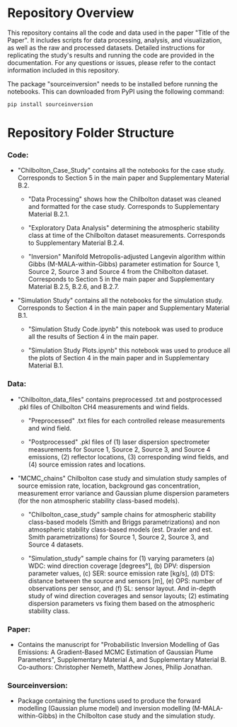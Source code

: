 # Repository Overview

This repository contains all the code and data used in the paper "Title of the Paper". It includes scripts for data processing, analysis, and visualization, as well as the raw and processed datasets. Detailed instructions for replicating the study's results and running the code are provided in the documentation. For any questions or issues, please refer to the contact information included in this repository.

The package "sourceinversion" needs to be installed before running the notebooks. This can downloaded from PyPI using the following command:

```python
pip install sourceinversion
```

# Repository Folder Structure

### Code:
   * "Chilbolton_Case_Study" contains all the notebooks for the case study. Corresponds to Section 5 in the main paper and Supplementary Material B.2.

        * "Data Processing" shows how the Chilbolton dataset was cleaned and formatted for the case study. Corresponds to Supplementary Material B.2.1.

        - "Exploratory Data Analysis" determining the atmospheric stability class at time of the Chilbolton dataset measurements. Corresponds to Supplementary Material B.2.4.

        - "Inversion"  Manifold Metropolis-adjusted Langevin algorithm within Gibbs (M-MALA-within-Gibbs) parameter estimation for Source 1, Source 2, Source 3 and Source 4 from the Chilbolton dataset. Corresponds to Section 5 in the main paper and Supplementary Material B.2.5, B.2.6, and B.2.7.
    

   * "Simulation Study" contains all the notebooks for the simulation study. Corresponds to Section 4 in the main paper and Supplementary Material B.1.

        - "Simulation Study Code.ipynb" this notebook was used to produce all the results of Section 4 in the main paper. 

        - "Simulation Study Plots.ipynb" this notebook was used to produce all the plots of Section 4 in the main paper and in Supplementary Material B.1. 



### Data:
   * "Chilbolton_data_files" contains preprocessed .txt and postprocessed .pkl files of Chilbolton CH4 measurements and wind fields.

        - "Preprocessed" .txt files for each controlled release measurements and wind field.

        - "Postprocessed" .pkl files of (1) laser dispersion spectrometer measurements for Source 1, Source 2, Source 3, and Source 4 emissions, (2) reflector locations, (3) corresponding wind fields, and (4) source emission rates and locations.
    

   * "MCMC_chains" Chilbolton case study and simulation study samples of source emission rate, location, background gas concentration, measurement error variance and Gaussian plume dispersion parameters (for the non atmospheric stability class-based models).

        - "Chilbolton_case_study" sample chains for atmospheric stability class-based models (Smith and Briggs parametrizations) and non atmospheric stability class-based models (est. Draxler and est. Smith parametrizations) for Source 1, Source 2, Source 3, and Source 4 datasets.

        - "Simulation_study" sample chains for (1) varying parameters (a) WDC: wind direction coverage [degrees°], (b) DPV: dispersion parameter values, (c) SER: source emission rate [kg/s], (d) DTS: distance between the source and sensors [m], (e) OPS: number of observations per sensor, and (f) SL: sensor layout. And in-depth study of wind direction coverages and sensor layouts; (2) estimating dispersion parameters vs fixing them based on the atmospheric stability class.



### Paper:
   * Contains the manuscript for "Probabilistic Inversion Modelling of Gas Emissions: A Gradient-Based MCMC Estimation of Gaussian Plume Parameters", Supplementary Material A, and Supplementary Material B. Co-authors: Christopher Nemeth, Matthew Jones, Philip Jonathan.



### Sourceinversion:
   * Package containing the functions used to produce the forward modelling (Gaussian plume model) and inversion modelling (M-MALA-within-Gibbs) in the Chilbolton case study and the simulation study.




